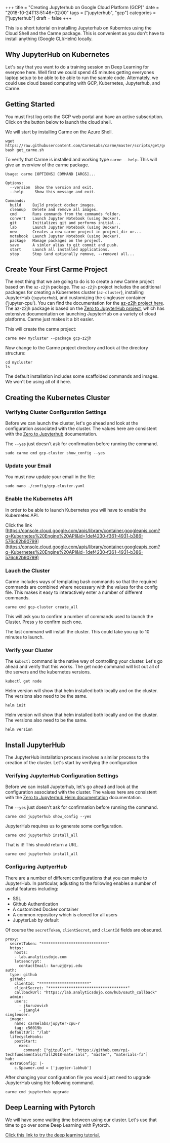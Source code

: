 +++
title = "Creating Jupyterhub on Google Cloud Platform (GCP)"
date = "2018-10-24T13:51:46+02:00"
tags = ["jupyterhub", "gcp"]
categories = ["jupyterhub"]
draft = false
+++

This is a short tutorial on installing Jupyterhub on Kuberntes using the Cloud Shell and the Carme package. This is convenient as you don't have to install anything (Google CLI/Helm) locally.

## Why JupyterHub on Kubernetes

Let's say that you want to do a training session on Deep Learning for everyone here.  Well first we could spend 45 minutes getting everyones laptop setup to be able to be able to run the sample code.  Alternately, we could use cloud based computing with GCP, Kubernetes, Jupyterhub, and Carme.


## Getting Started
You must first log onto the GCP web portal and have an active subscription. Click on the button below to launch the cloud shell.



We will start by installing Carme on the Azure Shell.

```
wget https://raw.githubusercontent.com/CarmeLabs/carme/master/scripts/get/get_carme_gcloud.sh
bash get_carme.sh
```



To verify that Carme is installed and working type `carme --help`. This will give an overview of the carme package.

```
Usage: carme [OPTIONS] COMMAND [ARGS]...

Options:
  --version  Show the version and exit.
  --help     Show this message and exit.

Commands:
  build     Build project docker images.
  cleanup   Delete and remove all images.
  cmd       Runs commands from the commands folder.
  convert   Launch Jupyter Notebook (using Docker).
  git       Initializes git and performs initial...
  lab       Launch Jupyter Notebook (using Docker).
  new       Creates a new carme project in project_dir or...
  notebook  Launch Jupyter Notebook (using Docker).
  package   Manage packages on the project.
  save      A simler alias to git commit and push.
  start     Launch all installed applications.
  stop      Stop (and optionally remove, --remove) all...

```

## Create Your First Carme Project
The next thing that we are going to do is to create a new Carme project based on the `az-z2jh` package. The `az-z2jh` project includes the additional packages for creating a Kubernetes cluster (`az-cluster`), installing JupyterHub (`jupyterhub`), and customizing the singleuser container ('jupyter-cpu'). You can find the documentation for the [az-z2jh project here](https://docs.carme.ai/packages/az-z2jh.html). The az-z2jh package is based on the [Zero to JupyterHub project](https://zero-to-jupyterhub.readthedocs.io/en/latest/), which has extensive documentation on launching JupyterHub on a variety of cloud platforms. Carme just makes it a bit easier.

This will create the carme project:
```
carme new mycluster --package gcp-z2jh
```

Now change to the Carme project directory and look at the directory structure:
```
cd mycluster
ls
```

The default installation includes some scaffolded commands and images.  We won't be using all of it here.

## Creating the Kubernetes Cluster
### Verifying Cluster Configuration Settings
Before we can launch the cluster, let's go ahead and look at the configuration associated with the cluster. The values here are consistent with the [Zero to Jupyterhub](https://zero-to-jupyterhub.readthedocs.io/en/latest/) documentation.

The `--yes` just doesn't ask for confirmation before running the command.

```
sudo carme cmd gcp-cluster show_config --yes
```
### Update your Email
You must now update your email in the file:
```
sudo nano ./config/gcp-cluster.yaml
```

### Enable the Kubernetes API
In order to be able to launch Kubernetes you will have to enable the Kubernetes API.

Click the link
[https://console.cloud.google.com/apis/library/container.googleapis.com?q=Kubernetes%20Engine%20API&id=1def4230-f361-4931-b386-576c62b90799](https://console.cloud.google.com/apis/library/container.googleapis.com?q=Kubernetes%20Engine%20API&id=1def4230-f361-4931-b386-576c62b90799)

### Lauch the Cluster
Carme includes ways of templating bash commands so that the required commands are combined where necessary with the values for the config file.  This makes it easy to interactively enter a number of different commands.

```
carme cmd gcp-cluster create_all
```

This will ask you to confirm a number of commands used to launch the Cluster.  Press `y` to confirm each one.

The last command will install the cluster. This could take you up to 10 minutes to launch.


### Verify your Cluster
The `kubectl` command is the native way of controlling your cluster. Let's go ahead and verify that this works. The get node command will list out all of the servers and the kubernetes versions.

```
kubectl get node
```


Helm version will show that helm installed both locally and on the cluster.  The versions also need to be the same.
```
helm init
```

Helm version will show that helm installed both locally and on the cluster.  The versions also need to be the same.
```
helm version
```

## Install JupyterHub
The JupyterHub installation process involves a similar process to the creation of the cluster. Let's start by verifying the configuration

### Verifying JupyterHub Configuration Settings
Before we can install Jupyterhub, let's go ahead and look at the configuration associated with the cluster. The values here are consistent with the [Zero to Jupyterhub Helm documentation](https://zero-to-jupyterhub.readthedocs.io/en/latest/setup-helm.html) documentation.

The `--yes` just doesn't ask for confirmation before running the command.

```
carme cmd jupyterhub show_config --yes
```

JupyterHub requires us to generate some configuration.

```
carme cmd jupyterhub install_all
```

That is it! This should return a URL.

```
carme cmd jupyterhub install_all
```

### Configuring JuptyerHub
There are a number of different configurations that you can make to JupyterHub. In particular, adjusting to the following enables a number of useful features including:
- SSL
- Github Authentication
- A customized Docker container
- A common repository which is cloned for all users
- JupyterLab by default

Of course the `secretToken`, `clientSecret`, and `clientId` fields are obscured.

```
proxy:
  secretToken: "*****************************"
  https:
    hosts:
    - lab.analyticsdojo.com
    letsencrypt:
      contactEmail: kuruzj@rpi.edu
auth:
  type: github
  github:
    clientId: "**********************"
    clientSecret: "***********************************"
    callbackUrl: "https://lab.analyticsdojo.com/hub/oauth_callback"
  admin:
    users:
      - jkuruzovich
      - jiangl4
singleuser:
  image:
    name: carmelabs/jupyter-cpu-r
    tag: c56019b
  defaultUrl: "/lab"
  lifecycleHooks:
    postStart:
      exec:
        command: ["gitpuller", "https://github.com/rpi-techfundamentals/fall2018-materials", "master", "materials-fa"]
hub:
  extraConfig: |-
    c.Spawner.cmd = ['jupyter-labhub']
```

After changing your configuration file you would just need to upgrade JupyterHub using hte following command.

```
carme cmd jupyterhub upgrade
```


## Deep Learning with Pytorch
We will have some waiting time between using our cluster. Let's use that time to go over some Deep Learning with Pytorch.

[Click this link to try the deep learning tutorial.](http://lab.analyticsdojo.com/hub/user-redirect/git-pull?repo=https://github.com/CarmeLabs/GCP-tutorial&branch=master&supPath=GCP-tutorial&app=lab)
